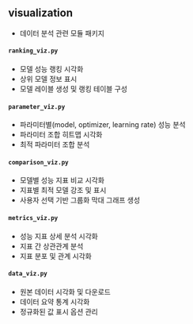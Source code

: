## visualization
- 데이터 분석 관련 모듈 패키지

#### `ranking_viz.py`
- 모델 성능 랭킹 시각화
- 상위 모델 정보 표시
- 모델 레이블 생성 및 랭킹 테이블 구성

#### `parameter_viz.py`
- 파라미터별(model, optimizer, learning rate) 성능 분석
- 파라미터 조합 히트맵 시각화
- 최적 파라미터 조합 분석

#### `comparison_viz.py`
- 모델별 성능 지표 비교 시각화
- 지표별 최적 모델 강조 및 표시
- 사용자 선택 기반 그룹화 막대 그래프 생성

#### `metrics_viz.py`
- 성능 지표 상세 분석 시각화
- 지표 간 상관관계 분석
- 지표 분포 및 관계 시각화

#### `data_viz.py`
- 원본 데이터 시각화 및 다운로드
- 데이터 요약 통계 시각화
- 정규화된 값 표시 옵션 관리
